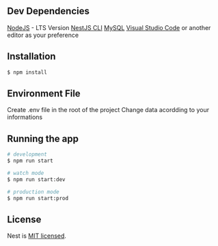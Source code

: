 ## Dev Dependencies
[NodeJS](https://nodejs.org/en/) - LTS Version
[NestJS CLI](https://docs.nestjs.com/cli/overview)
[MySQL](https://dev.mysql.com/downloads/installer/)
[Visual Studio Code](https://code.visualstudio.com/) or another editor as your preference

## Installation

```bash
$ npm install
```

## Environment File
Create .env file in the root of the project
Change data acordding to your informations

## Running the app

```bash
# development
$ npm run start

# watch mode
$ npm run start:dev

# production mode
$ npm run start:prod
```

## License

Nest is [MIT licensed](LICENSE).
